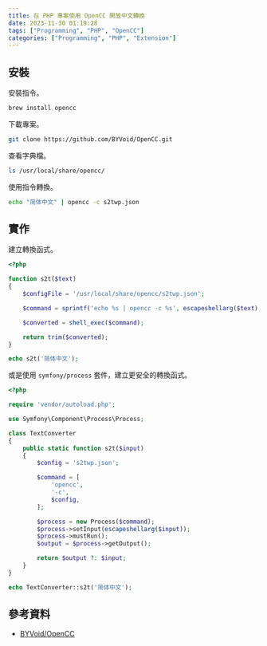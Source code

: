 ```yaml
---
title: 在 PHP 專案使用 OpenCC 開放中文轉換
date: 2023-11-30 01:19:28
tags: ["Programming", "PHP", "OpenCC"]
categories: ["Programming", "PHP", "Extension"]
---
```


## 安裝

安裝指令。

```bash
brew install opencc
```

下載專案。

```bash
git clone https://github.com/BYVoid/OpenCC.git
```

查看字典檔。

```bash
ls /usr/local/share/opencc/
```

使用指令轉換。

```bash
echo "简体中文" | opencc -c s2twp.json
```

## 實作

建立轉換函式。

```php
<?php

function s2t($text)
{
    $configFile = '/usr/local/share/opencc/s2twp.json';

    $command = sprintf('echo %s | opencc -c %s', escapeshellarg($text), escapeshellarg($configFile));

    $converted = shell_exec($command);

    return trim($converted);
}

echo s2t('简体中文');
```

或是使用 `symfony/process` 套件，建立更安全的轉換函式。

```php
<?php

require 'vendor/autoload.php';

use Symfony\Component\Process\Process;

class TextConverter
{
    public static function s2t($input)
    {
        $config = 's2twp.json';

        $command = [
            'opencc',
            '-c',
            $config,
        ];

        $process = new Process($command);
        $process->setInput(escapeshellarg($input));
        $process->mustRun();
        $output = $process->getOutput();

        return $output ?: $input;
    }
}

echo TextConverter::s2t('简体中文');
```

## 參考資料

- [BYVoid/OpenCC](https://github.com/BYVoid/OpenCC)
